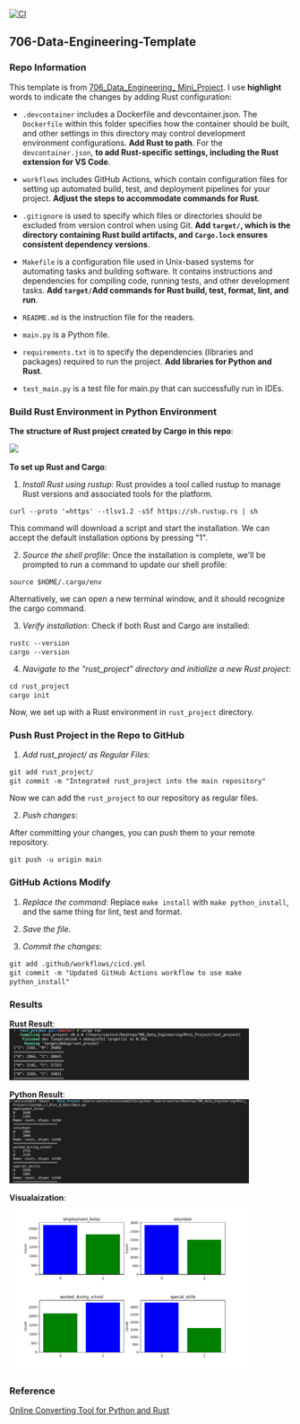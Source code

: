 [![CI](https://github.com/nogibjj/python-ruff-template/actions/workflows/cicd.yml/badge.svg)](https://github.com/nogibjj/python-ruff-template/actions/workflows/cicd.yml)

## 706-Data-Engineering-Template

### Repo Information

This  template is from [706_Data_Engineering_ Mini_Project]("https://github.com/carrieli15/706-Data-Engineering-Template.git"). I use **highlight** words to indicate the changes by adding Rust configuration:

- ``.devcontainer`` includes a Dockerfile and devcontainer.json.
                The ``Dockerfile`` within this folder specifies how the container should be built, and other settings in this directory may control development environment configurations. **Add Rust to path**.
                For the ``devcontainer.json``, **to add Rust-specific settings, including the Rust extension for VS Code**.

- ``workflows`` includes GitHub Actions, which contain configuration files for setting up automated build, test, and deployment pipelines for your project. **Adjust the steps to accommodate commands for Rust**.

- ``.gitignore`` is used to specify which files or directories should be excluded from version control when using Git. **Add ``target/``, which is the directory containing Rust build artifacts, and ``Cargo.lock`` ensures consistent dependency versions**.

- ``Makefile`` is a configuration file used in Unix-based systems for automating tasks and building software. It contains instructions and dependencies for compiling code, running tests, and other development tasks. **Add ``target/``Add commands for Rust build, test, format, lint, and run**.

- ``README.md`` is the instruction file for the readers.

- ``main.py`` is a Python file.

- ``requirements.txt`` is to specify the dependencies (libraries and packages) required to run the project. **Add libraries for Python and Rust**.

- ``test_main.py`` is a test file for main.py that can successfully run in IDEs.

### Build Rust Environment in Python Environment

**The structure of Rust project created by Cargo in this repo**:

<img decoding="async" src="./rust_str.png" width="85%">

**To set up Rust and Cargo**:

1. *Install Rust using rustup*:
Rust provides a tool called rustup to manage Rust versions and associated tools for the platform.

```
curl --proto '=https' --tlsv1.2 -sSf https://sh.rustup.rs | sh
```

This command will download a script and start the installation. We can accept the default installation options by pressing "1".

2. *Source the shell profile*:
Once the installation is complete, we'll be prompted to run a command to update our shell profile:

```
source $HOME/.cargo/env
```

Alternatively, we can open a new terminal window, and it should recognize the cargo command.

3. *Verify installation*:
Check if both Rust and Cargo are installed:

```
rustc --version
cargo --version
```

4. *Navigate to the "rust_project" directory and initialize a new Rust project*:

```
cd rust_project
cargo init
```

Now, we set up with a Rust environment in ``rust_project`` directory.

### Push Rust Project in the Repo to GitHub

1. *Add rust_project/ as Regular Files*:

```
git add rust_project/
git commit -m "Integrated rust_project into the main repository"
```

Now we can add the ``rust_project`` to our repository as regular files.

2. *Push changes*:

After committing your changes, you can push them to your remote repository.

```
git push -u origin main
```

### GitHub Actions Modify

1. *Replace the command*:
Replace ``make install`` with ``make python_install``, and the same thing for lint, test and format.

2. *Save the file*.

3. *Commit the changes*:

```
git add .github/workflows/cicd.yml
git commit -m "Updated GitHub Actions workflow to use make python_install"
```

### Results

**Rust Result**:<br/>
<img decoding="async" src="./rs_result.png" width="85%">  

**Python Result**: <br/>
<img decoding="async" src="./py_result.png" width="85%">  

**Visualaization**: <br/>
<img decoding="async" src="./Figure_1.png" width="85%">  

### Reference

[Online Converting Tool for Python and Rust]("https://thepythoncode.com/assistant/code-converter/rust/")
